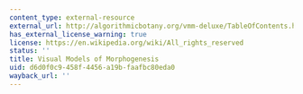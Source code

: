 ```yaml
---
content_type: external-resource
external_url: http://algorithmicbotany.org/vmm-deluxe/TableOfContents.html
has_external_license_warning: true
license: https://en.wikipedia.org/wiki/All_rights_reserved
status: ''
title: Visual Models of Morphogenesis
uid: d6d0f0c9-458f-4456-a19b-faafbc80eda0
wayback_url: ''
---
```

